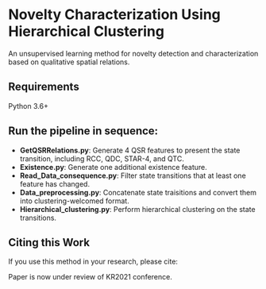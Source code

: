# Novelty Characterization Using Hierarchical Clustering


An unsupervised learning method for novelty detection and characterization based on qualitative spatial relations.

## Requirements

Python 3.6+

## Run the pipeline in sequence:

- **GetQSRRelations.py**: Generate 4 QSR features to present the state transition, including RCC, QDC, STAR-4, and QTC.
- **Existence.py**: Generate one additional existence feature.
- **Read_Data_consequence.py**: Filter state transitions that at least one feature has changed.
- **Data_preprocessing.py**: Concatenate state traisitions and convert them into clustering-welcomed format.
- **Hierarchical_clustering.py**: Perform hierarchical clustering on the state transitions.

## Citing this Work

If you use this method in your research, please cite:

Paper is now under review of KR2021 conference.


